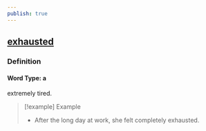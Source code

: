 ```yaml
---
publish: true
---
```


## [exhausted](https://dictionary.cambridge.org/dictionary/english/exhausted)

### Definition
#### Word Type: a
extremely tired.

>[!example] Example
> - After the long day at work, she felt completely exhausted.
